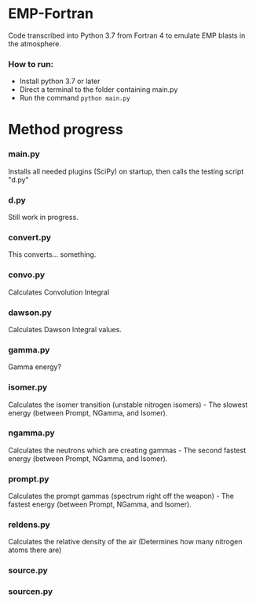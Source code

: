 # EMP-Fortran
Code transcribed into Python 3.7 from Fortran 4 to emulate EMP blasts in the atmosphere.

### How to run:
* Install python 3.7 or later
* Direct a terminal to the folder containing main.py
* Run the command `python main.py`

# Method progress

### main.py
Installs all needed plugins (SciPy) on startup, then calls the testing script "d.py"

### d.py
Still work in progress. 

### convert.py
This converts... something.

### convo.py
Calculates Convolution Integral

### dawson.py
Calculates Dawson Integral values.

### gamma.py
Gamma energy?

### isomer.py
Calculates the isomer transition (unstable nitrogen isomers) - The slowest energy (between Prompt, NGamma, and Isomer).

### ngamma.py
Calculates the neutrons which are creating gammas - The second fastest energy (between Prompt, NGamma, and Isomer).

### prompt.py
Calculates the prompt gammas (spectrum right off the weapon) - The fastest energy (between Prompt, NGamma, and Isomer).

### reldens.py
Calculates the relative density of the air (Determines how many nitrogen atoms there are)

### source.py

### sourcen.py
